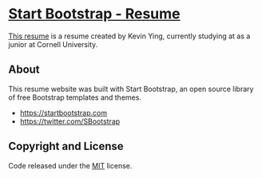 # [Start Bootstrap - Resume](https://startbootstrap.com/template-overviews/resume/)

[This resume](https://kevinzying.github.io/resume/) is a resume created by Kevin Ying, currently studying at as a junior at Cornell University.

## About

This resume website was built with Start Bootstrap, an open source library of free Bootstrap templates and themes. 

* https://startbootstrap.com
* https://twitter.com/SBootstrap

## Copyright and License

Code released under the [MIT](https://github.com/BlackrockDigital/startbootstrap-resume/blob/gh-pages/LICENSE) license.
